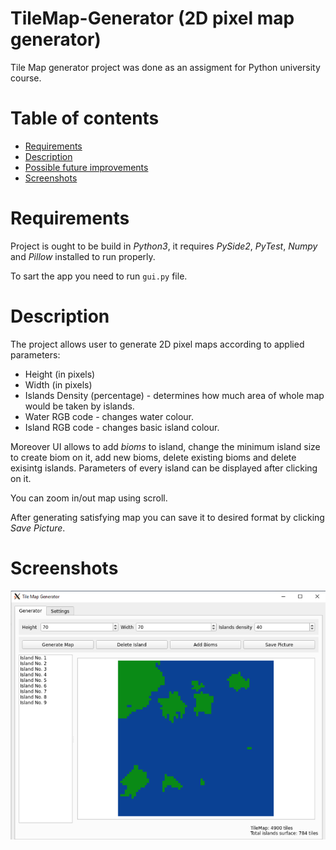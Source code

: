 # TileMap-Generator (2D pixel map generator)
Tile Map generator project was done as an assigment for Python university course. 

# Table of contents

- [Requirements](#requirements)
- [Description](#Description)
- [Possible future improvements](#possible-future-improvements)
- [Screenshots](#screenshots)

# Requirements
Project is ought to be build in *Python3*, it requires *PySide2*, *PyTest*, *Numpy* and *Pillow* installed to run properly.

To sart the app you need to run ```gui.py``` file.

# Description
The project allows user to generate 2D pixel maps according to applied parameters:
- Height (in pixels) 
- Width (in pixels)
- Islands Density (percentage) - determines how much area of whole map would be taken by islands.
- Water RGB code - changes water colour.
- Island RGB code - changes basic island colour.

Moreover UI allows to add *bioms* to island, change the minimum island size to create biom on it, add new bioms, delete existing bioms and delete exisintg islands.
Parameters of every island can be displayed after clicking on it.

You can zoom in/out map using scroll.

After generating satisfying map you can save it to desired format by clicking *Save Picture*.

# Screenshots
<p align="center" width="100%">
<img alt="Example Map" src="./screenshots/Map_1.png" width=800 height= auto>
<br>

